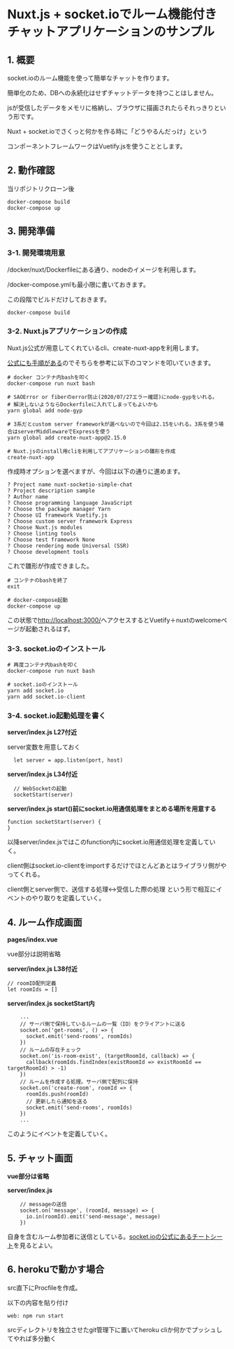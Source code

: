 # Nuxt.js + socket.ioでルーム機能付きチャットアプリケーションのサンプル

## 1. 概要

socket.ioのルーム機能を使って簡単なチャットを作ります。

簡単化のため、DBへの永続化はせずチャットデータを持つことはしません。

jsが受信したデータをメモリに格納し、ブラウザに描画されたらそれっきりという形です。

Nuxt + socket.ioでさくっと何かを作る時に「どうやるんだっけ」という

コンポーネントフレームワークはVuetify.jsを使うこととします。

## 2. 動作確認

当リポジトリクローン後

```
docker-compose build
docker-compose up
```

## 3. 開発準備

### 3-1. 開発環境用意

/docker/nuxt/Dockerfileにある通り、nodeのイメージを利用します。

/docker-compose.ymlも最小限に書いておきます。

この段階でビルドだけしておきます。

```
docker-compose build
```

### 3-2. Nuxt.jsアプリケーションの作成

Nuxt.js公式が用意してくれているcli、create-nuxt-appを利用します。

[公式にも手順がある](https://ja.nuxtjs.org/guide/installation/)のでそちらを参考に以下のコマンドを叩いていきます。

```
# docker コンテナ内bashを叩く
docker-compose run nuxt bash

# SAOError or fiberのerror防止(2020/07/27エラー確認)にnode-gypをいれる。
# 解決しないようならDockerfileに入れてしまってもよいかも
yarn global add node-gyp

# 3系だとcustom server frameworkが選べないので今回は2.15をいれる。3系を使う場合はserverMiddlewareでExpressを使う
yarn global add create-nuxt-app@2.15.0

# Nuxt.jsのinstall用cliを利用してアプリケーションの雛形を作成
create-nuxt-app
```

作成時オプションを選べますが、今回は以下の通りに進めます。

```
? Project name nuxt-socketio-simple-chat
? Project description sample
? Author name 
? Choose programming language JavaScript
? Choose the package manager Yarn
? Choose UI framework Vuetify.js
? Choose custom server framework Express
? Choose Nuxt.js modules 
? Choose linting tools 
? Choose test framework None
? Choose rendering mode Universal (SSR)
? Choose development tools 
```

これで雛形が作成できました。

```
# コンテナのbashを終了
exit

# docker-compose起動
docker-compose up
```

この状態で[http://localhost:3000/](http://localhost:3000/)へアクセスするとVuetify＋nuxtのwelcomeページが起動されるはず。


### 3-3. socket.ioのインストール

```
# 再度コンテナ内bashを叩く
docker-compose run nuxt bash

# socket.ioのインストール
yarn add socket.io
yarn add socket.io-client
```

### 3-4. socket.io起動処理を書く

**server/index.js L27付近**

server変数を用意しておく

```
  let server = app.listen(port, host)
```

**server/index.js L34付近**

```
  // WebSocketの起動
  socketStart(server)
```

**server/index.js start()前にsocket.io用通信処理をまとめる場所を用意する**

```
function socketStart(server) {
}
```

以降server/index.jsではこのfunction内にsocket.io用通信処理を定義していく。

client側はsocket.io-clientをimportするだけでほとんどあとはライブラリ側がやってくれる。

client側とserver側で、送信する処理<->受信した際の処理 という形で相互にイベントのやり取りを定義していく。

## 4. ルーム作成画面

**pages/index.vue**

vue部分は説明省略

**server/index.js L38付近**

```
// roomID配列定義
let roomIds = []
```

**server/index.js socketStart内**

```
    ...
    // サーバ側で保持しているルームの一覧（ID）をクライアントに送る
    socket.on('get-rooms', () => {
      socket.emit('send-rooms', roomIds)
    })
    // ルームの存在チェック
    socket.on('is-room-exist', (targetRoomId, callback) => {
      callback(roomIds.findIndex(existRoomId => existRoomId == targetRoomId) > -1)
    })
    // ルームを作成する処理。サーバ側で配列に保持
    socket.on('create-room', roomId => {
      roomIds.push(roomId)
      // 更新したら通知を送る
      socket.emit('send-rooms', roomIds)
    })
    ...
```

このようにイベントを定義していく。

## 5. チャット画面

**vue部分は省略**

**server/index.js**

```
    // messageの送信
    socket.on('message', (roomId, message) => {
      io.in(roomId).emit('send-message', message)
    })
```

自身を含むルーム参加者に送信としている。[socket.ioの公式にあるチートシート](https://socket.io/docs/emit-cheatsheet/)を見るとよい。


## 6. herokuで動かす場合

src直下にProcfileを作成。

以下の内容を貼り付け

```
web: npm run start
```

srcディレクトリを独立させたgit管理下に置いてheroku cliか何かでプッシュしてやれば多分動く